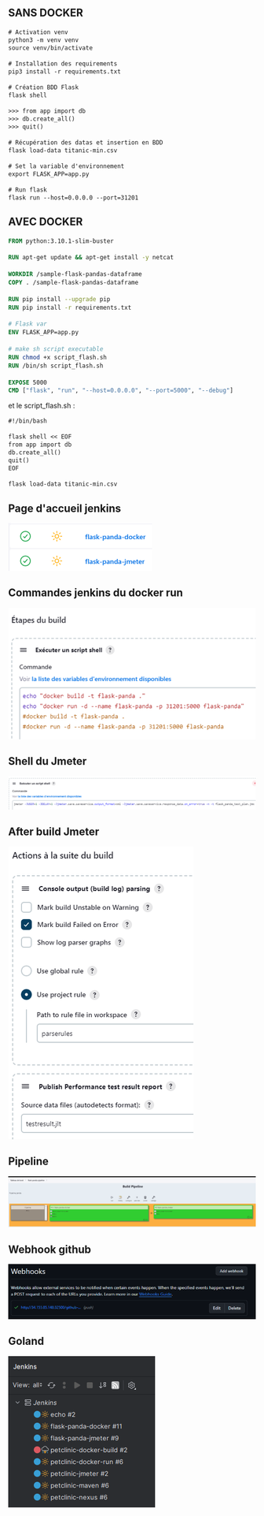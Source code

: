 ## SANS DOCKER
```shell
# Activation venv
python3 -m venv venv  
source venv/bin/activate

# Installation des requirements
pip3 install -r requirements.txt

# Création BDD Flask
flask shell

>>> from app import db  
>>> db.create_all()     
>>> quit()

# Récupération des datas et insertion en BDD
flask load-data titanic-min.csv

# Set la variable d'environnement
export FLASK_APP=app.py

# Run flask
flask run --host=0.0.0.0 --port=31201
```
## AVEC DOCKER

```Dockerfile
FROM python:3.10.1-slim-buster

RUN apt-get update && apt-get install -y netcat

WORKDIR /sample-flask-pandas-dataframe
COPY . /sample-flask-pandas-dataframe

RUN pip install --upgrade pip
RUN pip install -r requirements.txt

# Flask var
ENV FLASK_APP=app.py

# make sh script executable
RUN chmod +x script_flash.sh
RUN /bin/sh script_flash.sh

EXPOSE 5000
CMD ["flask", "run", "--host=0.0.0.0", "--port=5000", "--debug"]
```
et le script_flash.sh : 
```shell
#!/bin/bash

flask shell << EOF
from app import db
db.create_all()
quit()
EOF

flask load-data titanic-min.csv
```

## Page d'accueil jenkins
![HOMEPAGE](/media/screens/homepage.png)

## Commandes jenkins du docker run
![DOCKER RUN JENKINS](/media/screens/commande_docker.png)

## Shell du Jmeter
![SHELL JMETER](/media/screens/jmeter_shell.png)

## After build Jmeter
![AFTER BUILD JMETER](/media/screens/jmeter_after_build.png)

## Pipeline
![PIPELINE](/media/screens/pipeline.png)

## Webhook github
![WEBHOOK GITHUB](/media/screens/webhook.png)

## Goland
![GOLAND](/media/screens/goland_jenkins.png)